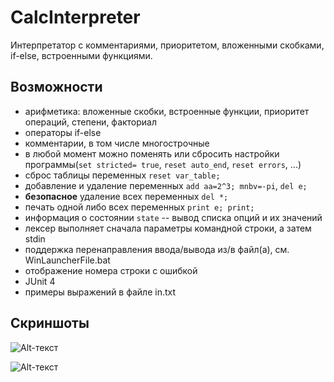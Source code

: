CalcInterpreter
===============

Интерпретатор с комментариями, приоритетом, вложенными скобками, if-else, встроенными функциями.

Возможности
-----------
 * арифметика: вложенные скобки, встроенные функции, приоритет операций, степени, факториал
 * операторы if-else
 * комментарии, в том числе многострочные
 * в любой момент можно поменять или сбросить настройки программы(`set stricted= true`, `reset auto_end`, `reset errors`, ...)
 * сброс таблицы переменных `reset var_table;`
 * добавление и удаление переменных `add aa=2^3; mnbv=-pi`, `del e;`
 * **безопасное** удаление всех переменных `del *;`
 * печать одной либо всех переменных `print e; print;`
 * информация о состоянии `state` -- вывод списка опций и их значений
 * лексер выполняет сначала параметры командной строки, а затем stdin
 * поддержка перенаправления ввода/вывода из/в файл(а), см. WinLauncherFile.bat
 * отображение номера строки с ошибкой
 * JUnit 4
 * примеры выражений в файле in.txt

Скриншоты
---------
![Alt-текст](http://img-fotki.yandex.ru/get/9256/165433899.0/0_d1bb3_31978ad6_orig "eclipse")

![Alt-текст](http://img-fotki.yandex.ru/get/9307/165433899.0/0_d1bb4_c5004f17_-1-orig "Windows cmd")
